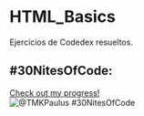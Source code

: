 # HTML_Basics
Ejercicios de Codedex resueltos.

## #30NitesOfCode:
  [Check out my progress!](https://www.codedex.io/@TMKPaulus/30-nites-of-code)  
  ![@TMKPaulus #30NitesOfCode](https://www.codedex.io/api/petStatus?user=TMKPaulus)

